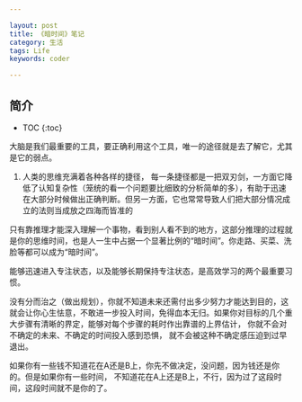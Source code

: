 ```yaml
---

layout: post
title: 《暗时间》笔记
category: 生活
tags: Life
keywords: coder

---
```


## 简介

* TOC
{:toc}

大脑是我们最重要的工具，要正确利用这个工具，唯一的途径就是去了解它，尤其是它的弱点。

1. 人类的思维充满着各种各样的捷径， 每一条捷径都是一把双刃剑，一方面它降低了认知复杂性（笼统的看一个问题要比细致的分析简单的多），有助于迅速在大部分时候做出正确判断。但另一方面，它也常常导致人们把大部分情况成立的法则当成放之四海而皆准的

只有靠推理才能深入理解一个事物，看到别人看不到的地方，这部分推理的过程就是你的思维时间，也是人一生中占据一个显著比例的“暗时间”。你走路、买菜、洗脸等都可以成为“暗时间”。

能够迅速进入专注状态，以及能够长期保持专注状态，是高效学习的两个最重要习惯。

没有分而治之（做出规划），你就不知道未来还需付出多少努力才能达到目的，这就会让你心生怯意，不敢进一步投入时间，免得血本无归。如果你对目标的几个重大步骤有清晰的界定，能够对每个步骤的耗时作出靠谱的上界估计， 你就不会对不确定的未来、不确定的时间投入感到恐惧， 就不会被这种不确定感压迫到过早退出。

如果你有一些钱不知道花在A还是B上，你先不做决定，没问题，因为钱还是你的。但是如果你有一些时间， 不知道花在A上还是B上，不行，因为过了这段时间，这段时间就不是你的了。